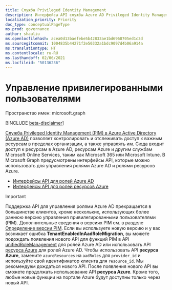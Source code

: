 ```yaml
---
title: Служба Privileged Identity Management
description: Интерфейсы API службы Azure AD Privileged Identity Management для управления ролями Azure Active Directory и ролями ресурсов Azure.
localization_priority: Priority
doc_type: conceptualPageType
ms.prod: governance
author: shauliu
ms.openlocfilehash: acea0d13baefebe5b42833ae1bd6968705ed1c3d
ms.sourcegitcommit: 1004835b44271f2e50332a1bdc9097d4b06a914a
ms.translationtype: HT
ms.contentlocale: ru-RU
ms.lasthandoff: 02/06/2021
ms.locfileid: "50136236"
---
```

# <a name="privileged-identity-management"></a>Управление привилегированными пользователями

Пространство имен: microsoft.graph

[!INCLUDE [beta-disclaimer](../../includes/beta-disclaimer.md)]

[Служба Privileged Identity Management (PIM) в Azure Active Directory (Azure AD)](/azure/active-directory/privileged-identity-management/pim-configure) позволяет контролировать и отслеживать доступ к важным ресурсам в пределах организации, а также управлять им. Сюда входит доступ к ресурсам в Azure AD, ресурсам Azure и другим службам Microsoft Online Services, таким как Microsoft 365 или Microsoft Intune. В Microsoft Graph предусмотрены интерфейсы API, которые можно использовать для управления ролями Azure AD и ролями ресурсов Azure.

- [Интерфейсы API для ролей Azure AD](privilegedidentitymanagement-directory.md)
- [Интерфейсы API для ролей ресурсов Azure](privilegedidentitymanagement-resources.md)

> [!IMPORTANT]
> Поддержка API для управления ролями Azure AD прекращается в большинстве клиентов, кроме нескольких, использующих более раннюю версию управления привилегированными пользователями (PIM). Дополнительные сведения о версиях PIM см. в разделе [Определение версии PIM](https://docs.microsoft.com/azure/active-directory/privileged-identity-management/pim-how-to-activate-role?tabs=new#determine-your-version-of-pim). Если вы используете новую версию и у вас возникает ошибка **TenantEnabledInAadRoleMigration**, вы можете подождать появления нового API для функций PIM в API [unifiedRoleManagement](/graph/api/resources/unifiedroledefinition?view=graph-rest-beta) для ролей Azure AD или использовать API [ресурса Azure](/graph/api/resources/privilegedidentitymanagement-resources?view=graph-rest-beta) для ролей Azure AD. Чтобы использовать API **ресурса Azure**, замените `azureResources` на `aadRoles` для `provider_id` и используйте свой идентификатор клиента для `resource_id`. Мы рекомендуем дождаться нового API. После появления нового API вы сможете продолжать использование API **ресурса Azure**. Кроме того, любые новые функции на портале Azure будут доступны только через новый API.

<!-- uuid: 8fcb5dbc-d5aa-4681-8e31-b001d5168d79
2015-10-25 14:57:30 UTC -->
<!--
{
  "type": "#page.annotation",
  "description": "Service root",
  "keywords": "",
  "section": "documentation",
  "tocPath": "",
  "suppressions": []
}
-->
